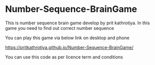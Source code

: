 # Number-Sequence-BrainGame
This is number sequence brain game develop by prit kathrotiya. In this game you need to find out correct number sequence

You can play this game via below link on desktop and phone

https://pritkathrotiya.github.io/Number-Sequence-BrainGame/

You can use this code as per licence term and conditions

